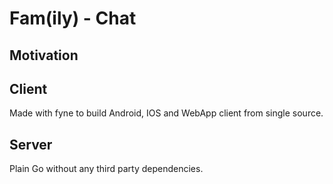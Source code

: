 # Fam(ily) - Chat

## Motivation

## Client
Made with fyne to build Android, IOS and WebApp client from single source.

## Server
Plain Go without any third party dependencies.